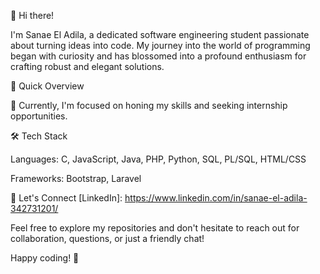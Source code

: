 👋 Hi there!

I'm Sanae El Adila, a dedicated software engineering student passionate about turning ideas into code. My journey into the world of programming began with curiosity and has blossomed into a profound enthusiasm for crafting robust and elegant solutions.

🚀 Quick Overview

🔭 Currently, I'm focused on honing my skills and seeking internship opportunities.

<!-- 💡 Interested in DevOps. -->
🛠️ Tech Stack

Languages: C, JavaScript, Java, PHP, Python, SQL, PL/SQL, HTML/CSS

Frameworks: Bootstrap, Laravel

🤝 Let's Connect
    [LinkedIn]: https://www.linkedin.com/in/sanae-el-adila-342731201/

Feel free to explore my repositories and don't hesitate to reach out for collaboration, questions, or just a friendly chat!

Happy coding! 🚀
